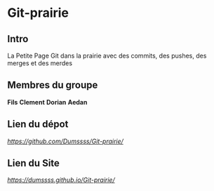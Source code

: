 # Git-prairie
## Intro 
La Petite Page Git dans la prairie avec des commits, des pushes, des merges et des merdes

## Membres du groupe

**Fils**
**Clement**
**Dorian**
**Aedan**

## Lien du dépot 
*https://github.com/Dumssss/Git-prairie/*

## Lien du Site
*https://dumssss.github.io/Git-prairie/*
